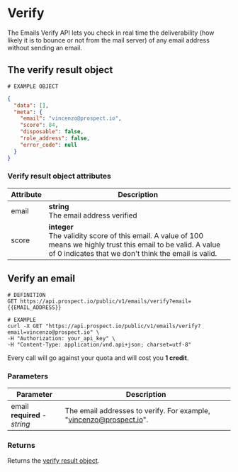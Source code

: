 # Verify
The Emails Verify API lets you check in real time the deliverability (how likely it is to bounce or not from the mail server) of any email address without sending an email.

## The verify result object
```
# EXAMPLE OBJECT
```

```json
{
  "data": [],
  "meta": {
    "email": "vincenzo@prospect.io",
    "score": 84,
    "disposable": false,
    "role_address": false,
    "error_code": null
  }
}
```

### Verify result object attributes
Attribute | Description
--------- | -----------
email | **string** <br />The email address verified
score | **integer** <br />The validity score of this email. A value of 100 means we highly trust this email to be valid. A value of 0 indicates that we don't think the email is valid. 


## Verify an email
```shell
# DEFINITION
GET https://api.prospect.io/public/v1/emails/verify?email={{EMAIL_ADDRESS}}

# EXAMPLE
curl -X GET "https://api.prospect.io/public/v1/emails/verify?email=vincenzo@prospect.io" \
-H "Authorization: your_api_key" \
-H "Content-Type: application/vnd.api+json; charset=utf-8"
```

Every call will go against your quota and will cost you **1 credit**.

### Parameters
Parameter | Description
--------- | -----------
email<br />**required** - *string* | The email addresses to verify. For example, "vincenzo@prospect.io".

### Returns
Returns the [verify result object](#the-verify-result-object).
